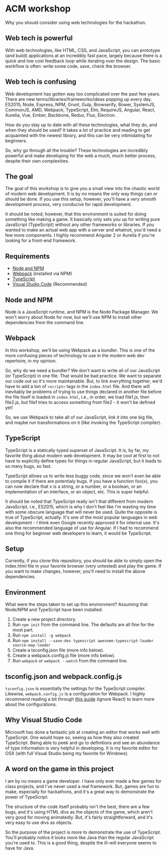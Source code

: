 # ACM workshop
Why you should consider using web technologies for the hackathon.

## Web tech is powerful
With web technologies, like HTML, CSS, and JavaScript, you can prototype (and build) applications at an incredibly fast pace, largely because there is a quick and low cost feedback loop while iterating over the design. The basic workflow is often: write some code, save, check the browser.

## Web tech is confusing
Web development has gotten way too complicated over the past few years. There are new terms/libraries/frameworks/ideas popping up every day. ES2015, Node, Express, NPM, Grunt, Gulp, Browserify, Bower, SystemJS, CommonJS, AMD, Webpack, TypeScript, Elm, RequireJS, Angular, React, Aurelia, Vue, Ember, Backbone, Redux, Flux, Electron.

How do you stay up to date with all these technologies, what they do, and when they should be used? It takes a lot of practice and reading to get acquainted with the newest library, and this can be very intimidating for beginners.

So, why go through all the trouble? These technologies are incredibly powerful and make developing for the web a much, much better process, despite their own complexities.

## The goal
The goal of this workshop is to give you a small view into the chaotic world of modern web development. It is by no means the only way things can or should be done. If you use this setup, however, you'll have a very smooth development process, very conducive for rapid development.

It should be noted, however, that this environment is suited for doing something like making a game. It basically only sets you up for writing pure JavaScript (TypeScript) without any other frameworks or libraries. If you wanted to make an actual web app with a server and whatnot, you'd need a few more components. I highly recommend Angular 2 or Aurelia if you're looking for a front-end framework.

## Requirements
- [Node and NPM](https://nodejs.org/en/)
- [Webpack](https://www.npmjs.com/package/webpack) (installed via NPM)
- [TypeScript](https://www.typescriptlang.org)
- [Visual Studio Code](https://code.visualstudio.com) (Recommended)

## Node and NPM
Node is a JavaScript runtime, and NPM is the Node Package Manager. We won't worry about Node for now, but we'll use NPM to install other dependencies from the command line.

## Webpack
In this workshop, we'll be using Webpack as a bundler. This is one of the more confusing pieces of technology to use in the modern web dev repertoire, in my opinion.

So, why do we need a bundler? We don't want to write all of our JavaScript (or TypeScript) in one file. That would be bad practice. We want to separate our code out so it's more maintainable. But, to link everything together, we'd have to add a ton of ```<script>``` tags in the ```index.html``` file. And there will inevitably be problems of trying to use things declared in another file before the file itself is loaded in ```index.html```, i.e., in order, we load file1.js, then file2.js, but file1 tries to access something from file2 - it won't be defined yet!

So, we use Webpack to take all of our JavaScript, link it into one big file, and maybe run transformations on it (like invoking the TypeScript compiler).

## TypeScript
TypeScript is a statically typed superset of JavaScript. It is, by far, my favorite thing about modern web development. It may be cool at first to not have to explicitly define types for things in regular JavaScript, but it leads to so many bugs, so fast.

TypeScript allows us to write less buggy code, since we won't even be able to compile it if there are potentialy bugs. If you have a function foo(x), you can now declare that x is a string, or a number, or a boolean, or an implementation of an interface, or an object, etc. This is super helpful.

It should be noted that TypeScript really isn't that different from modern JavaScript, i.e., ES2015, which is why I don't feel like I'm wasting my time with some obscure language that will never be used. Quite the opposite is true of TypeScript, actually. It's one of the most popular languages in web development - I think even Google recently approved it for internal use. It's also the recommended language of use for Angular. If I had to recommend one thing for beginner web developers to learn, it would be TypeScript.

## Setup
Currently, if you clone this repository, you should be able to simply open the index.html file in your favorite browser (very untested) and play the game. If you want to make changes, however, you'll need to install the above dependencies.

## Environment
What were the steps taken to set up this environment? Assuming that Node/NPM and TypeScript have been installed:
1. Create a new project directory.
2. Run ```npm init``` from the command line. The defaults are all fine for the most part.
3. Run ```npm install -g webpack```
4. Run ```npm install --save-dev typescript awesome-typescript-loader source-map-loader```
5. Create a tsconfig.json file (more info below).
6. Create a webpack.config.js file (more info below).
7. Run ```webpack``` or ```webpack --watch``` from the command line.

## tsconfig.json and webpack.config.js
```tsconfig.json``` is essentially the settings for the TypeScript compiler. Likewise, ```webpack.config.js``` is a configuration for Webpack. I highly recommend reading a bit through [this guide](https://www.typescriptlang.org/docs/handbook/react-&-webpack.html) (ignore React) to learn more about the configurations.

## Why Visual Studio Code
Microsoft has done a fantastic job at creating an editor that works well with TypeScript. One would hope so, seeing as how they also created TypeScript. Being able to peek and go to definitions and see an abundance of type information is very helpful in developing. It is my favorite editor for OSX (with full Visual Studio being my favorite for Windows).

## A word on the game in this project
I am by no means a game developer. I have only ever made a few games for class projects, and I've never used a real framework. But, games are fun to make, especially for hackathons, and it's a great way to demonstrate the power of TypeScript.

The structure of the code itself probably isn't the best, there are a few bugs, and it's using HTML divs as the objects of the game, which aren't very good for moving animatedly. But, it's fairly straightforward, and it's very easy to use divs as objects.

So the purpose of the project is more to demonstrate the use of TypeScript. You'll probably notice it looks more like Java than the regular JavaScript you're used to. This is a good thing, despite the ill-will everyone seems to have for Java.
